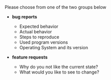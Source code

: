 Please choose from one of the two groups below

* **bug reports**

    * Expected behavior
    * Actual behavior
    * Steps to reproduce
    * Used program versions
    * Operating System and its version

* **feature requests**

    * Why do you not like the current state?
    * What would you like to see to change?
